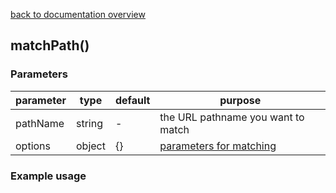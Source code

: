 [back to documentation overview](../readme.md)

## matchPath()

### Parameters

| parameter | type   | default | purpose                            |
|-----------|--------|---------|------------------------------------|
| pathName  | string | -       | the URL pathname you want to match |
| options   | object | {}      | [parameters for matching](../recipes/matching_options.md)

### Example usage

```js

```

